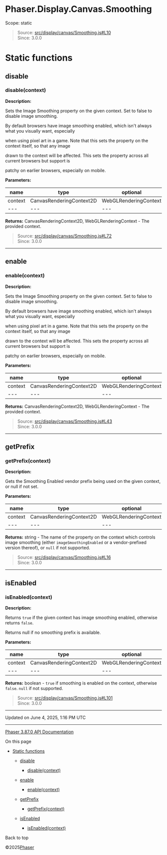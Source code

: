 # Phaser.Display.Canvas.Smoothing

Scope:
static

> Source: [src/display/canvas/Smoothing.js#L10](https://github.com/phaserjs/phaser/blob/v3.87.0/src/display/canvas/Smoothing.js#L10)  
> Since: 3.0.0

# Static functions

## disable

### <static> disable(context)

**Description:**

Sets the Image Smoothing property on the given context. Set to false to disable image smoothing.

By default browsers have image smoothing enabled, which isn't always what you visually want, especially

when using pixel art in a game. Note that this sets the property on the context itself, so that any image

drawn to the context will be affected. This sets the property across all current browsers but support is

patchy on earlier browsers, especially on mobile.

**Parameters:**

| name | type | optional | description |
| --- | --- | --- | --- |
| context | CanvasRenderingContext2D | WebGLRenderingContext | No | The context on which to disable smoothing. |
| --- | --- | --- | --- |

**Returns:** CanvasRenderingContext2D, WebGLRenderingContext - The provided context.

> Source: [src/display/canvas/Smoothing.js#L72](https://github.com/phaserjs/phaser/blob/v3.87.0/src/display/canvas/Smoothing.js#L72)  
> Since: 3.0.0

---

## enable

### <static> enable(context)

**Description:**

Sets the Image Smoothing property on the given context. Set to false to disable image smoothing.

By default browsers have image smoothing enabled, which isn't always what you visually want, especially

when using pixel art in a game. Note that this sets the property on the context itself, so that any image

drawn to the context will be affected. This sets the property across all current browsers but support is

patchy on earlier browsers, especially on mobile.

**Parameters:**

| name | type | optional | description |
| --- | --- | --- | --- |
| context | CanvasRenderingContext2D | WebGLRenderingContext | No | The context on which to enable smoothing. |
| --- | --- | --- | --- |

**Returns:** CanvasRenderingContext2D, WebGLRenderingContext - The provided context.

> Source: [src/display/canvas/Smoothing.js#L43](https://github.com/phaserjs/phaser/blob/v3.87.0/src/display/canvas/Smoothing.js#L43)  
> Since: 3.0.0

---

## getPrefix

### <static> getPrefix(context)

**Description:**

Gets the Smoothing Enabled vendor prefix being used on the given context, or null if not set.

**Parameters:**

| name | type | optional | description |
| --- | --- | --- | --- |
| context | CanvasRenderingContext2D | WebGLRenderingContext | No | The canvas context to check. |
| --- | --- | --- | --- |

**Returns:** string - The name of the property on the context which controls image smoothing (either `imageSmoothingEnabled` or a vendor-prefixed version thereof), or `null` if not supported.

> Source: [src/display/canvas/Smoothing.js#L16](https://github.com/phaserjs/phaser/blob/v3.87.0/src/display/canvas/Smoothing.js#L16)  
> Since: 3.0.0

---

## isEnabled

### <static> isEnabled(context)

**Description:**

Returns `true` if the given context has image smoothing enabled, otherwise returns `false`.

Returns null if no smoothing prefix is available.

**Parameters:**

| name | type | optional | description |
| --- | --- | --- | --- |
| context | CanvasRenderingContext2D | WebGLRenderingContext | No | The context to check. |
| --- | --- | --- | --- |

**Returns:** boolean - `true` if smoothing is enabled on the context, otherwise `false`. `null` if not supported.

> Source: [src/display/canvas/Smoothing.js#L101](https://github.com/phaserjs/phaser/blob/v3.87.0/src/display/canvas/Smoothing.js#L101)  
> Since: 3.0.0

---

Updated on June 4, 2025, 1:16 PM UTC

---

[Phaser 3.87.0 API Documentation](../../index.md)

On this page

* [Static functions](#static-functions)

  + [disable](#disable)

    - [<static> disable(context)](#static-disablecontext)
  + [enable](#enable)

    - [<static> enable(context)](#static-enablecontext)
  + [getPrefix](#getprefix)

    - [<static> getPrefix(context)](#static-getprefixcontext)
  + [isEnabled](#isenabled)

    - [<static> isEnabled(context)](#static-isenabledcontext)

Back to top

©2025[Phaser](https://docs.phaser.io)